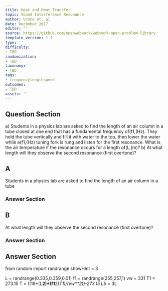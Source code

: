 ```yaml
---
title: Heat and Heat Transfer
topic: Sound Interference Resonance
author: Urone et. al
date: December 2017
editor: ''
source: https://github.com/openwebwork/webwork-open-problem-library
template_version: 1.1
type: ''
difficulty:
- TBD
randomization:
- TBD
taxonomy:
- TBD
tags:
- frequencylengthspeed
outcomes:
- TBD
assets: ''
---
```


## Question Section 

a) Students in a physics lab are asked to find the length of an air column in a tube
closed at one end that has a fundamental frequency of(f1,(Hz). They hold the tube
vertically and fill it with water to the top, then lower the water while a(f1,(Hz) tuning
fork is rung and listen for the first resonance. What is the air temperature if the
resonance occurs for a length of(L,(m)? 
b) At what length will they observe the second resonance (first overtone)?

## A
Students in a physics lab are asked to find the length of an air column in a tube
### Answer Section
## B
At what length will they observe the second resonance (first overtone)?
### Answer Section


## Answer Section

from random import randrange
showHint = 3

L = randrange(0.335,0.359,0.01)
f1 = randrange(255,257,1)
vw = 331
T1 = 273.15
T = ((16*(L**2)*(f1**2)*T1)/(vw**2))-273.15
Lb = 3*L